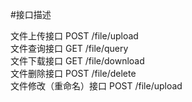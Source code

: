 #接口描述

文件上传接口  POST /file/upload  
文件查询接口  GET  /file/query  
文件下载接口  GET  /file/download  
文件删除接口  POST /file/delete  
文件修改（重命名）接口  POST /file/upload